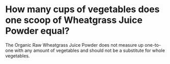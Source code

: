 # How many cups of vegetables does one scoop of Wheatgrass Juice Powder equal?

The Organic Raw Wheatgrass Juice Powder does not measure up one-to-one with any amount of vegetables and should not be a substitute for whole vegetables.
